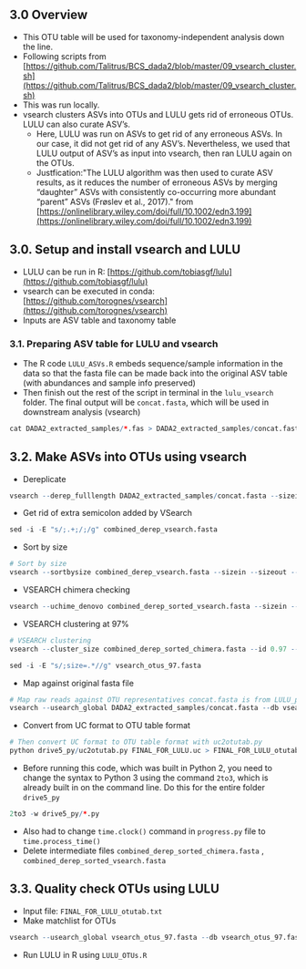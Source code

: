 ## 3.0 Overview

- This OTU table will be used for taxonomy-independent analysis down the line.
- Following scripts from [https://github.com/Talitrus/BCS_dada2/blob/master/09_vsearch_cluster.sh](https://github.com/Talitrus/BCS_dada2/blob/master/09_vsearch_cluster.sh)
- This was run locally.
- vsearch clusters ASVs into OTUs and LULU gets rid of erroneous OTUs. LULU can also curate ASV’s.
    - Here, LULU was run on ASVs to get rid of any erroneous ASVs. In our case, it did not get rid of any ASV’s. Nevertheless, we used that LULU output of ASV’s as input into vsearch, then ran LULU again on the OTUs.
    - Justfication:"The LULU algorithm was then used to curate ASV results, as it reduces the number of erroneous ASVs by merging “daughter” ASVs with consistently co-occurring more abundant “parent” ASVs (Frøslev et al., 2017)." from [https://onlinelibrary.wiley.com/doi/full/10.1002/edn3.199](https://onlinelibrary.wiley.com/doi/full/10.1002/edn3.199)

## 3.0. Setup and install vsearch and LULU

- LULU can be run in R: [https://github.com/tobiasgf/lulu](https://github.com/tobiasgf/lulu)
- vsearch can be executed in conda: [https://github.com/torognes/vsearch](https://github.com/torognes/vsearch)
- Inputs are ASV table and taxonomy table

### 3.1. Preparing ASV table for LULU and vsearch

- The R code `LULU_ASVs.R` embeds sequence/sample information in the data so that the fasta file can be made back into the original ASV table (with abundances and sample info preserved)
- Then finish out the rest of the script in terminal in the `lulu_vsearch` folder. The final output will be `concat.fasta`, which will be used in downstream analysis (vsearch)

```r
cat DADA2_extracted_samples/*.fas > DADA2_extracted_samples/concat.fasta
```

## 3.2. Make ASVs into OTUs using vsearch

- Dereplicate

```r
vsearch --derep_fulllength DADA2_extracted_samples/concat.fasta --sizein --sizeout --fasta_width 0 --minuniquesize 1 --output combined_derep_vsearch.fasta
```

- Get rid of extra semicolon added by VSearch

```r
sed -i -E "s/;.+;/;/g" combined_derep_vsearch.fasta
```

- Sort by size

```r
# Sort by size
vsearch --sortbysize combined_derep_vsearch.fasta --sizein --sizeout --output combined_derep_sorted_vsearch.fasta --fasta_width 0
```

- VSEARCH chimera checking

```r
vsearch --uchime_denovo combined_derep_sorted_vsearch.fasta --sizein --sizeout --qmask none --nonchimeras combined_derep_sorted_chimera.fasta 
```

- VSEARCH clustering at 97%

```r
# VSEARCH clustering
vsearch --cluster_size combined_derep_sorted_chimera.fasta --id 0.97 --sizein --centroids vsearch_otus_97.fasta --qmask none
```

```r
sed -i -E "s/;size=.*//g" vsearch_otus_97.fasta
```

- Map against original fasta file

```r
# Map raw reads against OTU representatives concat.fasta is from LULU_prep.sh, which should be run before this.
vsearch --usearch_global DADA2_extracted_samples/concat.fasta --db vsearch_otus_97.fasta --id 0.97 --maxaccepts 0 --dbmask none --qmask none --uc FINAL_FOR_LULU.uc
```

- Convert from UC format to OTU table format

```r
# Then convert UC format to OTU table format with uc2otutab.py
python drive5_py/uc2otutab.py FINAL_FOR_LULU.uc > FINAL_FOR_LULU_otutab.txt
```

- Before running this code, which was built in Python 2, you need to change the syntax to Python 3 using the command `2to3`, which is already built in on the command line. Do this for the entire folder `drive5_py`

```r
2to3 -w drive5_py/*.py
```

- Also had to change `time.clock()` command in `progress.py` file to `time.process_time()`
- Delete intermediate files `combined_derep_sorted_chimera.fasta` , `combined_derep_sorted_vsearch.fasta`

## 3.3. Quality check OTUs using LULU

- Input file: `FINAL_FOR_LULU_otutab.txt`
- Make matchlist for OTUs

```r
vsearch --usearch_global vsearch_otus_97.fasta --db vsearch_otus_97.fasta --self --id .84 --iddef 1 --userout match_list.txt -userfields query+target+id --maxaccepts 0 --query_cov .9 --maxhits 10
```

- Run LULU in R using `LULU_OTUs.R`
